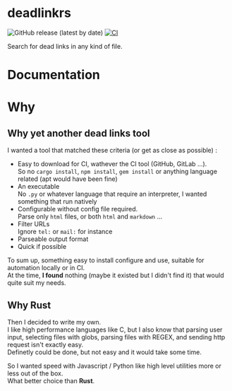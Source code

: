 # deadlinkrs

![GitHub release (latest by date)](https://img.shields.io/github/v/release/Valentin271/deadlinkrs?label=Latest%20release)
[![CI](https://github.com/Valentin271/deadlinkrs/actions/workflows/ci.yml/badge.svg)](https://github.com/Valentin271/deadlinkrs/actions/workflows/ci.yml)

Search for dead links in any kind of file.

# Documentation

# Why

## Why yet another dead links tool

I wanted a tool that matched these criteria (or get as close as possible) :

- Easy to download for CI, wathever the CI tool (GitHub, GitLab ...).  
  So no `cargo install`, `npm install`, `gem install` or anything language related (apt would have been fine)
- An executable  
  No `.py` or whatever language that require an interpreter, I wanted something that run natively
- Configurable without config file required.  
  Parse only `html` files, or both `html` and `markdown` ...
- Filter URLs  
  Ignore `tel:` or `mail:` for instance
- Parseable output format
- Quick if possible

To sum up, something easy to install configure and use, suitable for automation locally or in CI.  
At the time, **I found** nothing (maybe it existed but I didn't find it) that would quite suit my needs.

## Why Rust

Then I decided to write my own.  
I like high performance languages like C, but I also know that
parsing user input, selecting files with globs, parsing files with REGEX, and sending http request
isn't exactly easy.  
Definetly could be done, but not easy and it would take some time.

So I wanted speed with Javascript / Python like high level utilities more or less out of the box.  
What better choice than **Rust**.
